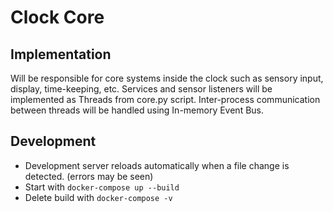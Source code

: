 # Clock Core
## Implementation
Will be responsible for core systems inside the clock such as sensory input, display, time-keeping, etc. Services and sensor listeners will be implemented as Threads from core.py script. Inter-process communication between threads will be handled using In-memory Event Bus.

## Development
* Development server reloads automatically when a file change is detected. (errors may be seen)
* Start with `docker-compose up --build`
* Delete build with `docker-compose -v`
